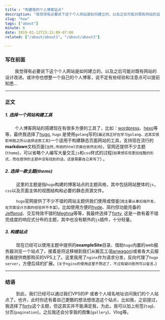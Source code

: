 ```yaml
---
title : "构建我的个人博客站点"
description: "我觉得有必要说下这个个人网站是如何建立的，以及之后可能对既有网站的设计改进。或许你也想整一个自己的个人博客，说不定有些经验和注意点可以提前知悉..."
slug: "how"
tags: ["about"]
minute: 6
date: 2019-01-12T23:15:09-07:00
related: ["/about/about1", "/about/about3"]

---
```



### 写在前面

&nbsp;&nbsp;&nbsp;&nbsp;&nbsp;&nbsp;&nbsp;&nbsp;我觉得有必要说下这个个人网站是如何建立的，以及之后可能对既有网站的设计改进。或许你也想整一个自己的个人博客，说不定有些经验和注意点可以提前知悉...

---

### 正文

#####  1. 选择一个网站构建工具

&nbsp;&nbsp;&nbsp;&nbsp;&nbsp;&nbsp;&nbsp;&nbsp;个人博客网站的搭建现在有很多方便的工具了，比如：[wordpress](https://wordpress.org)、[hexo](https://hexo.io)等等，最终我选择了[hugo](https://gohugo.io), `hugo` 是使用`golang`写的(`最近我正好在学习golang，这其实很影响我之所以选择这款工具`)一个适用于构建静态页面网站的工具，支持现在流行的**markdown**文档页面(`当然,传统的html页面也依然支持`)，官网还提供不少主题(`theme`)，可以省略个人编写大量交互`js`和`css`样式的过程(`如果想实现更加炫酷的形式，而在提供的主题中没有找到的话，还是需要自己来写了`) 。

##### 2. 选择一款主题(theme)

&nbsp;&nbsp;&nbsp;&nbsp;&nbsp;&nbsp;&nbsp;&nbsp;&nbsp;这里的主题是指`hugo`构建的博客站点的主题风格，其中包括网站整体的`js`，`css`以及页面主体的视图结构和必要的静态资源文件。

&nbsp;&nbsp;&nbsp;&nbsp;&nbsp;&nbsp;&nbsp;&nbsp;&nbsp;`hugo`官网提供了不少不错的网站主题供我们使用或借鉴(`我主要从事后端开发，在页面设计方面的经验并不丰富`)，比如使用方便的[hyde](https://themes.gohugo.io/hyde)、简约但功能完备的[Jeffprod](https://themes.gohugo.io/hugo-blog-jeffprod/)、交互特效不错的[Meghna](https://themes.gohugo.io/meghna-hugo/)等等，我最终选择了[forty](https://themes.gohugo.io/theme/forty), 这是一款有着不错完成度的响应式分布的主题，其中也没有额外的`js`插件，十分轻量。

##### 3. 构建站点

&nbsp;&nbsp;&nbsp;&nbsp;&nbsp;&nbsp;&nbsp;&nbsp;&nbsp;现在已经可以使用主题中提供的**exampleSite**目录、借助`hugo`内置的web服务器浏览一个站点了，接着是将这移植到我们从搬瓦工([Banwagon](https://bwh88.net/cart.php))或者各大云服务器提供商那购买的VPS上了。这里我用了`nginx`作为请求分发，反向代理了`hugo server`，方便后续的扩展。(`关于nginx的使用这里不赘述了，不过有疑问依然可以留言。`)

---

### 结语

&nbsp;&nbsp;&nbsp;&nbsp;&nbsp;&nbsp;&nbsp;&nbsp;&nbsp;到此，我们已经可以通过我们VPS的IP 或者个人域名地址访问我们的个人站点了。也许，此时你还有着自己更酷的想法想改造这个站点，比如我，之前提过，我选择了[forty](https://themes.gohugo.io/theme/forty)这个主题，但这其实并不能满足我，为此，我可以加上标签(`tag`)、分页(`pagination`)，之后我还会分享我的图集(`gallery`)、Vlog等。

